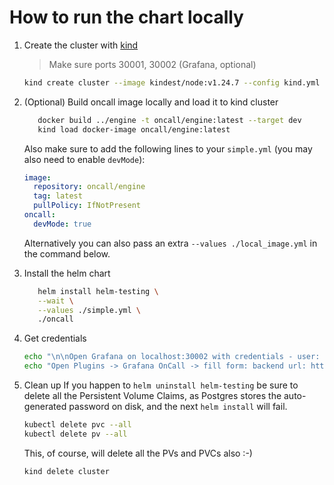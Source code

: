 # How to run the chart locally

1. Create the cluster with [kind](https://kind.sigs.k8s.io/docs/user/quick-start/#installation)

   > Make sure ports 30001, 30002 (Grafana, optional)

   ```bash
   kind create cluster --image kindest/node:v1.24.7 --config kind.yml
   ```

2. (Optional) Build oncall image locally and load it to kind cluster

   ```bash
      docker build ../engine -t oncall/engine:latest --target dev
      kind load docker-image oncall/engine:latest
   ```

   Also make sure to add the following lines to your `simple.yml` (you may also need to enable `devMode`):

   ```yaml
   image:
     repository: oncall/engine
     tag: latest
     pullPolicy: IfNotPresent
   oncall:
     devMode: true
   ```

   Alternatively you can also pass an extra `--values ./local_image.yml` in the command below.

3. Install the helm chart

   ```bash
      helm install helm-testing \
      --wait \
      --values ./simple.yml \
      ./oncall
   ```

4. Get credentials

   ```bash
   echo "\n\nOpen Grafana on localhost:30002 with credentials - user: admin, password: $(kubectl get secret --namespace default helm-testing-grafana -o jsonpath="{.data.admin-password}" | base64 --decode ; echo)"
   echo "Open Plugins -> Grafana OnCall -> fill form: backend url: http://host.docker.internal:30001"
   ```

5. Clean up
   If you happen to `helm uninstall helm-testing` be sure to delete all the Persistent Volume Claims, as Postgres stores
   the auto-generated password on disk, and the next `helm install` will fail.

   ```bash
   kubectl delete pvc --all
   kubectl delete pv --all
   ```

   This, of course, will delete all the PVs and PVCs also :-)

   ```bash
   kind delete cluster
   ```
